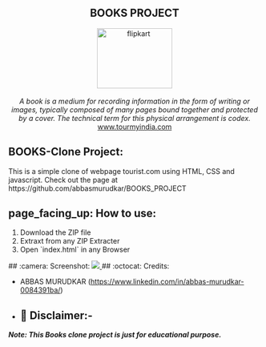 <h2 align="center">BOOKS PROJECT </h2>
<p align="center">
<img src="https://previews.123rf.com/images/glopphy/glopphy1412/glopphy141200005/34198230-book-and-sun-education-icon-conceptual-logo.jpg" alt="flipkart" height="120" width="150px" ><br><br>
<i>
  A book is a medium for recording information in the form of writing or images, typically composed of many pages bound together and protected by a cover. The technical term for this physical arrangement is codex.
  </i><br>
<a href="https://www.tourmyindia.com/">www.tourmyindia.com</a><br>
</p>
<h2>BOOKS-Clone Project:</h2>
This is a simple clone of webpage tourist.com using HTML, CSS and javascript. Check out the page at
https://github.com/abbasmurudkar/BOOKS_PROJECT
<h2>page_facing_up: How to use:</h2>
<ol>
  <li>Download the ZIP file</li>
  <li>Extraxt from any ZIP Extracter</li>
  <li>Open `index.html` in any Browser</li>
  </ol>
  ## :camera: Screenshot:
<a href="https://www.github.com/abbasmurudkar">
  <img src="images/TOURIST.png">
  </a>
    ## :octocat: Credits:

- ABBAS MURUDKAR (https://www.linkedin.com/in/abbas-murudkar-0084391ba/)
- ## :memo: Disclaimer:-

**_Note: This Books clone project is just for educational purpose._**


